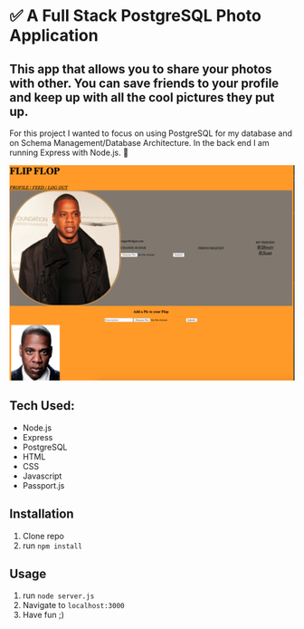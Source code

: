 # ✅ A Full Stack PostgreSQL Photo Application
## This app that allows you to share your photos with other.  You can save friends to your profile and keep up with all the cool pictures they put up.  


For this project I wanted to focus on using PostgreSQL for my database and on Schema Management/Database Architecture. In the back end I am running  Express with Node.js. 🚀


![alt text](server/profile.png)

## Tech Used:
- Node.js
- Express
- PostgreSQL
- HTML
- CSS
- Javascript
- Passport.js


## Installation

1. Clone repo
2. run `npm install`

## Usage

1. run `node server.js`
2. Navigate to `localhost:3000`
3. Have fun ;)
